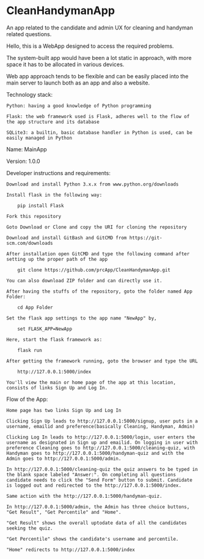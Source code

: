 # CleanHandymanApp
An app related to the candidate and admin UX for cleaning and handyman related questions.

Hello, this is a WebApp designed to access the required problems. 

The system-built app would have been a lot static in approach, with more space it has to be allocated in various devices. 

Web app approach tends to be flexible and can be easily placed into the main server to launch both as an app and also a website. 

Technology stack:

	Python: having a good knowledge of Python programming

	Flask: the web framework used is Flask, adheres well to the flow of the app structure and its database

	SQLite3: a builtin, basic database handler in Python is used, can be easily managed in Python

Name: MainApp

Version: 1.0.0

Developer instructions and requirements:

	Download and install Python 3.x.x from www.python.org/downloads

	Install flask in the following way:

		pip install Flask

	Fork this repository 

	Goto Download or Clone and copy the URI for cloning the repository

	Download and install GitBash and GitCMD from https://git-scm.com/downloads

	After installation open GitCMD and type the following command after setting up the proper path of the app

		git clone https://github.com/prcApp/CleanHandymanApp.git

	You can also download ZIP folder and can directly use it.

	After having the stuffs of the repository, goto the folder named App Folder:

		cd App Folder

	Set the flask app settings to the app name "NewApp" by,

		set FLASK_APP=NewApp

	Here, start the flask framework as:

		flask run

	After getting the framework running, goto the browser and type the URL 

		http://127.0.0.1:5000/index

	You'll view the main or home page of the app at this location, consists of links Sign Up and Log In.


Flow of the App:

	Home page has two links Sign Up and Log In

	Clicking Sign Up leads to http://127.0.0.1:5000/signup, user puts in a username, emailid and preference(basically Cleaning, Handyman, Admin)

	Clicking Log In leads to http://127.0.0.1:5000/login, user enters the username as designated in Sign up and emailid. On logging in user with preference Cleaning goes to http://127.0.0.1:5000/cleaning-quiz, with Handyman goes to http://127.0.0.1:5000/handyman-quiz and with the Admin goes to http://127.0.0.1:5000/admin.

	In http://127.0.0.1:5000/cleaning-quiz the quiz answers to be typed in the blank space labeled "Answer:". On completing all questions candidate needs to click the "Send Form" button to submit. Candidate is logged out and redirected to the http://127.0.0.1:5000/index.

	Same action with the http://127.0.0.1:5000/handyman-quiz.

	In http://127.0.0.1:5000/admin, the Admin has three choice buttons, "Get Result", "Get Percentile" and "Home".

	"Get Result" shows the overall uptodate data of all the candidates seeking the quiz.

	"Get Percentile" shows the candidate's username and percentile.

	"Home" redirects to http://127.0.0.1:5000/index

